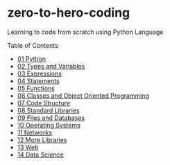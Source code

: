 # zero-to-hero-coding
Learning to code from scratch using Python Language

Table of Contents
- [01 Python](./01_python/index.md)
- [02 Types and Variables](./02_types/index.md)
- [03 Expressions](./03_expressions/index.md)
- [04 Statements](./04_statements/index.md)
- [05 Functions](./05_functions/index.md)
- [06 Classes and Object Oriented Programming](./06_classes/index.md)
- [07 Code Structure](./07_code/index.md)
- [08 Standard Libraries](./08_standard_libs/index.md)
- [09 Files and Databases](./09_files_databases/index.md)
- [10 Operating Systems](./10_operating_systems/index.md)
- [11 Networks](./11_networks/index.md)
- [12 More Libraries](./12_more_libs/index.md)
- [13 Web](./13_web/index.md)
- [14 Data Science](./14_data_science/index.md)

